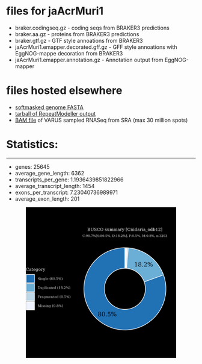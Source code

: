 # files for jaAcrMuri1

* braker.codingseq.gz - coding seqs from BRAKER3 predictions
* braker.aa.gz - proteins from BRAKER3 predictions
* braker.gtf.gz - GTF style annoations from BRAKER3
* jaAcrMuri1.emapper.decorated.gff.gz - GFF style annoations with EggNOG-mappe decoration from BRAKER3
* jaAcrMuri1.emapper.annotation.gz - Annotation output from EggNOG-mapper

# files hosted elsewhere
* [softmasked genome FASTA](https://asg_hubs.cog.sanger.ac.uk/jaAcrMuri1/jaAcrMuri1.fa.masked)
* [tarball of RepeatModeller output](https://asg_hubs.cog.sanger.ac.uk/jaAcrMuri1/jaAcrMuri1.tar.xz)
* [BAM file](https://asg_hubs.cog.sanger.ac.uk/jaAcrMuri1/VARUS_modified.bam) of VARUS sampled RNASeq from SRA (max 30 million spots)

# Statistics:

---
 * genes: 25645
 * average_gene_length: 6362
 * transcripts_per_gene: 1.1936439851822966
 * average_transcript_length: 1454
 * exons_per_transcript: 7.23040736989971
 * average_exon_length: 201


<div style="text-align: center;">
  <img src="jaAcrMuri1_busco.jpeg" alt="Plot of BUSCO results" width="400"/>
</div>

